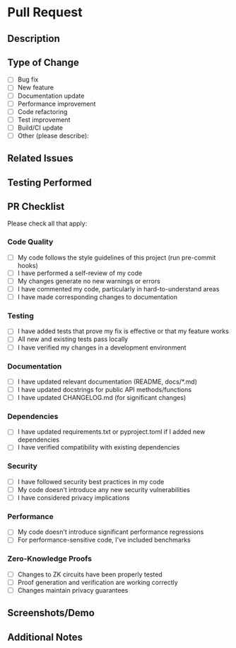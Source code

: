 # Pull Request

## Description
<!-- Provide a summary of your changes and the problem they solve -->

## Type of Change
- [ ] Bug fix
- [ ] New feature
- [ ] Documentation update
- [ ] Performance improvement
- [ ] Code refactoring
- [ ] Test improvement
- [ ] Build/CI update
- [ ] Other (please describe):

## Related Issues
<!-- Link related issues below with "Fixes #xyz" or "Closes #xyz" -->

## Testing Performed
<!-- Describe the testing you've done: unit tests, integration tests, manual verification, etc. -->

## PR Checklist
Please check all that apply:

### Code Quality
- [ ] My code follows the style guidelines of this project (run pre-commit hooks)
- [ ] I have performed a self-review of my code
- [ ] My changes generate no new warnings or errors
- [ ] I have commented my code, particularly in hard-to-understand areas
- [ ] I have made corresponding changes to documentation

### Testing
- [ ] I have added tests that prove my fix is effective or that my feature works
- [ ] All new and existing tests pass locally
- [ ] I have verified my changes in a development environment

### Documentation
- [ ] I have updated relevant documentation (README, docs/*.md)
- [ ] I have updated docstrings for public API methods/functions
- [ ] I have updated CHANGELOG.md (for significant changes)

### Dependencies
- [ ] I have updated requirements.txt or pyproject.toml if I added new dependencies
- [ ] I have verified compatibility with existing dependencies

### Security
- [ ] I have followed security best practices in my code
- [ ] My code doesn't introduce any new security vulnerabilities
- [ ] I have considered privacy implications

### Performance
- [ ] My code doesn't introduce significant performance regressions
- [ ] For performance-sensitive code, I've included benchmarks

### Zero-Knowledge Proofs
- [ ] Changes to ZK circuits have been properly tested
- [ ] Proof generation and verification are working correctly
- [ ] Changes maintain privacy guarantees

## Screenshots/Demo
<!-- If applicable, add screenshots or demo video links to help explain your changes -->

## Additional Notes
<!-- Add any other information about the PR here --> 